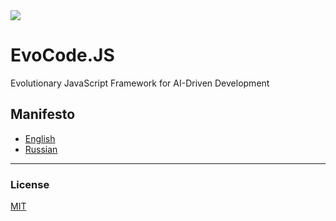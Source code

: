 <image src="public/assets/EvoCodeJS.png" />

# EvoCode.JS

Evolutionary JavaScript Framework for AI-Driven Development

## Manifesto

- [English](MANIFESTO.en.md)
- [Russian](MANIFESTO.ru.md)

---

### License

[MIT](https://choosealicense.com/licenses/mit/)

